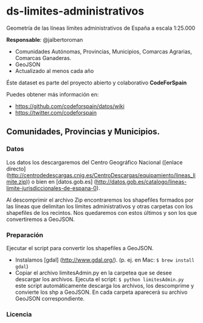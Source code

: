 # ds-limites-administrativos
Geometría de las líneas límites administrativos de España a escala 1:25.000

**Responsable**: @jalbertoroman
- Comunidades Autónomas, Provincias, Municipios, Comarcas Agrarias, Comarcas Ganaderas.
- GeoJSON
- Actualizado al menos cada año

Éste dataset es parte del proyecto abierto y colaborativo **CodeForSpain**

Puedes obtener más información en:

 + https://github.com/codeforspain/datos/wiki
 + https://twitter.com/codeforspain
 
## Comunidades, Provincias y Municipios.

### Datos 
Los datos los descargaremos del Centro Geográfico Nacional ([enlace directo] (http://centrodedescargas.cnig.es/CentroDescargas/equipamiento/lineas_limite.zip))
 o bien en [datos.gob.es] (http://datos.gob.es/catalogo/lineas-limite-jurisdiccionales-de-espana-0).

Al descomprimir el archivo Zip encontraremos los shapefiles formados por las líneas que delimitan los límites administrativos y otras carpetas con los shapefiles de los recintos. Nos quedaremos con estos últimos y son los que convertiremos a GeoJSON. 

### Preparación
 Ejecutar el script para convertir los shapefiles a GeoJSON.
   + Instalamos [gdal] (http://www.gdal.org/). (p. ej. en Mac: `$ brew install gdal`)
   + Copiar el archivo limitesAdmin.py en la carpetea que se desee descargar los archivos. Ejecuta el script: `$ python limitesAdmin.py ` este script automáticamente descarga los archivos, los descomprime y convierte los shp a GeoJSON. En cada carpeta aparecerá su archivo GeoJSON correspondiente.

### Licencia

